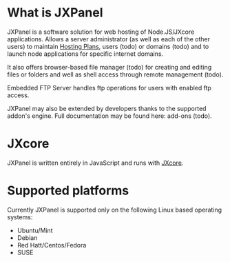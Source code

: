 
# What is JXPanel

JXPanel is a software solution for web hosting of Node.JS/JXcore applications.
Allows a server administrator (as well as each of the other users) to maintain [Hosting Plans](hostingp.markdown), users &#40;todo&#41; or domains &#40;todo&#41;
and to launch node applications for specific internet domains.

It also offers browser-based file manager &#40;todo&#41; for creating and editing files or folders and well as shell access through remote management &#40;todo&#41;.

Embedded FTP Server handles ftp operations for users with enabled ftp access.

JXPanel may also be extended by developers thanks to the supported addon's engine.
Full documentation may be found here: add-ons &#40;todo&#41;.

# JXcore

JXPanel is written entirely in JavaScript and runs with [JXcore](http://www.jxcore.com).

# Supported platforms

Currently JXPanel is supported only on the following Linux based operating systems:

* Ubuntu/Mint
* Debian
* Red Hatt/Centos/Fedora
* SUSE